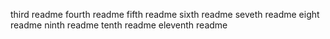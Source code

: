 third readme
fourth readme
fifth readme
sixth readme
seveth readme
eight readme
ninth readme
tenth readme
eleventh readme

